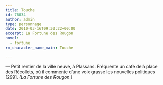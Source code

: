 ```yaml
---
title: Touche
id: 76034
author: admin
type: personnage
date: 2010-03-16T09:30:22+00:00
excerpt: La Fortune des Rougon
novel:
  - fortune
rm_character_name_main: Touche

---
```

— Petit rentier de la ville neuve, à Plassans. Fréquente un café delà place des Récollets, où il commente d&rsquo;une voix grasse les nouvelles politiques [299]. _(La Fortune des Rougon.)_